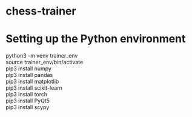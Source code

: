 # chess-trainer


# Setting up the Python environment
python3 -m venv trainer_env  
source trainer_env/bin/activate  
pip3 install numpy  
pip3 install pandas  
pip3 install matplotlib  
pip3 install scikit-learn  
pip3 install torch  
pip3 install PyQt5  
pip3 install scypy


